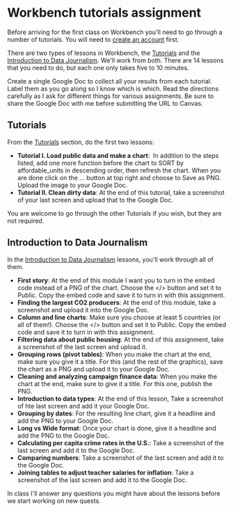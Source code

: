 # Workbench tutorials assignment

Before arriving for the first class on Workbench you'll need to go through a number of tutorials. You will need to [create an account](https://workbenchdata.com/) first.

There are two types of lessons in Workbench, the [Tutorials](https://app.workbenchdata.com/lessons) and the [Introduction to Data Journalism](https://app.workbenchdata.com/courses/intro-to-data-journalism). We'll work from both. There are 14 lessons that you need to do, but each one only takes five to 10 minutes.

Create a single Google Doc to collect all your results from each tutorial. Label them as you go along so I know which is which. Read the directions carefully as I ask for different things for various assignments. Be sure to share the Google Doc with me before submitting the URL to Canvas.

## Tutorials

From the [Tutorials](https://app.workbenchdata.com/lessons) section, do the first two lessons:

- **Tutorial I. Load public data and make a chart**:  In addition to the steps listed, add one more function before the chart to SORT by affordable_units in descending order, then refresh the chart. When you are done click on the ... button at top right and choose to Save as PNG. Upload the image to your Google Doc.
- **Tutorial II. Clean dirty data**: At the end of this tutorial, take a screenshot of your last screen and upload that to the Google Doc.

You are welcome to go through the other Tutorials if you wish, but they are not required.

## Introduction to Data Journalism

In the [Introduction to Data Journalism](https://app.workbenchdata.com/courses/intro-to-data-journalism) lessons, you'll work through all of them.

- **First story**: At the end of this module I want you to turn in the embed code instead of a PNG of the chart. Choose the </> button and set it to Public. Copy the embed code and save it to turn in with this assignment.
- **Finding the largest CO2 producers**: At the end of this module, take a screenshot and upload it into the Google Doc.
- **Column and line charts**: Make sure you choose at least 5 countries (or all of them!). Choose the </> button and set it to Public. Copy the embed code and save it to turn in with this assignment.
- **Filtering data about public housing**: At the end of this assignment, take a screenshot of the last screen and upload it.
- **Grouping rows (pivot tables)**: When you make the chart at the end, make sure you give it a title. For this (and the rest of the graphics), save the chart as a PNG and upload it to your Google Doc.
- **Cleaning and analyzing campaign finance data**: When you make the chart at the end, make sure to give it a title. For this one, publish the PNG.
- **Introduction to data types**: At the end of this lesson, Take a screenshot of hte last screen and add it your Google Doc.
- **Grouping by dates**: For the resulting line chart, give it a headline and add the PNG to your Google Doc.
- **Long vs Wide format**: Once your chart is done, give it a headline and add the PNG to the Google Doc.
- **Calculating per capita crime rates in the U.S.**: Take a screenshot of the last screen and add it to the Google Doc.
- **Comparing numbers**: Take a screenshot of the last screen and add it to the Google Doc.
- **Joining tables to adjust teacher salaries for inflation**: Take a screenshot of the last screen and add it to the Google Doc.

In class I'll answer any questions you might have about the lessons before we start working on new quests.
